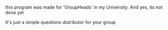 this program was made for 'GroupHeads' in my University.
And yes, its not done yet

It's just a simple questions distributor for your group
